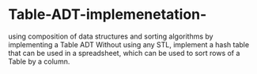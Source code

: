 # Table-ADT-implemenetation-
using composition of data structures and sorting algorithms by implementing a Table ADT
Without using any STL, implement a hash table that can be used in a spreadsheet, which can be used to sort rows of a Table by a column. 
